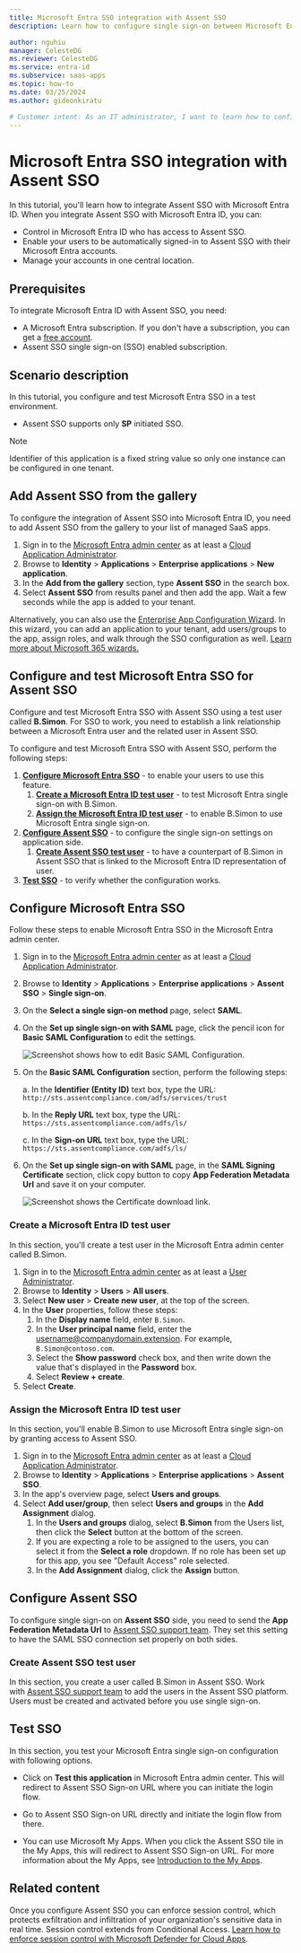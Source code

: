 ```yaml
---
title: Microsoft Entra SSO integration with Assent SSO
description: Learn how to configure single sign-on between Microsoft Entra ID and Assent SSO.

author: nguhiu
manager: CelesteDG
ms.reviewer: CelesteDG
ms.service: entra-id
ms.subservice: saas-apps
ms.topic: how-to
ms.date: 03/25/2024
ms.author: gideonkiratu

# Customer intent: As an IT administrator, I want to learn how to configure single sign-on between Microsoft Entra ID and Assent SSO so that I can control who has access to Assent SSO, enable automatic sign-in with Microsoft Entra accounts, and manage my accounts in one central location.
---
```


# Microsoft Entra SSO integration with Assent SSO

In this tutorial, you'll learn how to integrate Assent SSO with Microsoft Entra ID. When you integrate Assent SSO with Microsoft Entra ID, you can:

* Control in Microsoft Entra ID who has access to Assent SSO.
* Enable your users to be automatically signed-in to Assent SSO with their Microsoft Entra accounts.
* Manage your accounts in one central location.

## Prerequisites

To integrate Microsoft Entra ID with Assent SSO, you need:

* A Microsoft Entra subscription. If you don't have a subscription, you can get a [free account](https://azure.microsoft.com/free/).
* Assent SSO single sign-on (SSO) enabled subscription.

## Scenario description

In this tutorial, you configure and test Microsoft Entra SSO in a test environment.

* Assent SSO supports only **SP** initiated SSO.

> [!NOTE]
> Identifier of this application is a fixed string value so only one instance can be configured in one tenant.

## Add Assent SSO from the gallery

To configure the integration of Assent SSO into Microsoft Entra ID, you need to add Assent SSO from the gallery to your list of managed SaaS apps.

1. Sign in to the [Microsoft Entra admin center](https://entra.microsoft.com) as at least a [Cloud Application Administrator](~/identity/role-based-access-control/permissions-reference.md#cloud-application-administrator).
1. Browse to **Identity** > **Applications** > **Enterprise applications** > **New application**.
1. In the **Add from the gallery** section, type **Assent SSO** in the search box.
1. Select **Assent SSO** from results panel and then add the app. Wait a few seconds while the app is added to your tenant.

Alternatively, you can also use the [Enterprise App Configuration Wizard](https://portal.office.com/AdminPortal/home?Q=Docs#/azureadappintegration). In this wizard, you can add an application to your tenant, add users/groups to the app, assign roles, and walk through the SSO configuration as well. [Learn more about Microsoft 365 wizards.](/microsoft-365/admin/misc/azure-ad-setup-guides)

## Configure and test Microsoft Entra SSO for Assent SSO

Configure and test Microsoft Entra SSO with Assent SSO using a test user called **B.Simon**. For SSO to work, you need to establish a link relationship between a Microsoft Entra user and the related user in Assent SSO.

To configure and test Microsoft Entra SSO with Assent SSO, perform the following steps:

1. **[Configure Microsoft Entra SSO](#configure-microsoft-entra-sso)** - to enable your users to use this feature.
    1. **[Create a Microsoft Entra ID test user](#create-a-microsoft-entra-id-test-user)** - to test Microsoft Entra single sign-on with B.Simon.
    1. **[Assign the Microsoft Entra ID test user](#assign-the-microsoft-entra-id-test-user)** - to enable B.Simon to use Microsoft Entra single sign-on.
1. **[Configure Assent SSO](#configure-assent-sso)** - to configure the single sign-on settings on application side.
    1. **[Create Assent SSO test user](#create-assent-sso-test-user)** - to have a counterpart of B.Simon in Assent SSO that is linked to the Microsoft Entra ID representation of user.
1. **[Test SSO](#test-sso)** - to verify whether the configuration works.

## Configure Microsoft Entra SSO

Follow these steps to enable Microsoft Entra SSO in the Microsoft Entra admin center.

1. Sign in to the [Microsoft Entra admin center](https://entra.microsoft.com) as at least a [Cloud Application Administrator](~/identity/role-based-access-control/permissions-reference.md#cloud-application-administrator).
1. Browse to **Identity** > **Applications** > **Enterprise applications** > **Assent SSO** > **Single sign-on**.
1. On the **Select a single sign-on method** page, select **SAML**.
1. On the **Set up single sign-on with SAML** page, click the pencil icon for **Basic SAML Configuration** to edit the settings.

   ![Screenshot shows how to edit Basic SAML Configuration.](common/edit-urls.png "Basic Configuration")

1. On the **Basic SAML Configuration** section, perform the following steps:

    a. In the **Identifier (Entity ID)** text box, type the URL:
    `http://sts.assentcompliance.com/adfs/services/trust`

    b. In the **Reply URL** text box, type the URL:
    `https://sts.assentcompliance.com/adfs/ls/`

	c. In the **Sign-on URL** text box, type the URL:
    `https://sts.assentcompliance.com/adfs/ls/`

1. On the **Set up single sign-on with SAML** page, in the **SAML Signing Certificate** section, click copy button to copy **App Federation Metadata Url** and save it on your computer.

	![Screenshot shows the Certificate download link.](common/copy-metadataurl.png "Certificate")

### Create a Microsoft Entra ID test user

In this section, you'll create a test user in the Microsoft Entra admin center called B.Simon.

1. Sign in to the [Microsoft Entra admin center](https://entra.microsoft.com) as at least a [User Administrator](~/identity/role-based-access-control/permissions-reference.md#user-administrator).
1. Browse to **Identity** > **Users** > **All users**.
1. Select **New user** > **Create new user**, at the top of the screen.
1. In the **User** properties, follow these steps:
   1. In the **Display name** field, enter `B.Simon`.  
   1. In the **User principal name** field, enter the username@companydomain.extension. For example, `B.Simon@contoso.com`.
   1. Select the **Show password** check box, and then write down the value that's displayed in the **Password** box.
   1. Select **Review + create**.
1. Select **Create**.

### Assign the Microsoft Entra ID test user

In this section, you'll enable B.Simon to use Microsoft Entra single sign-on by granting access to Assent SSO.

1. Sign in to the [Microsoft Entra admin center](https://entra.microsoft.com) as at least a [Cloud Application Administrator](~/identity/role-based-access-control/permissions-reference.md#cloud-application-administrator).
1. Browse to **Identity** > **Applications** > **Enterprise applications** > **Assent SSO**.
1. In the app's overview page, select **Users and groups**.
1. Select **Add user/group**, then select **Users and groups** in the **Add Assignment** dialog.
   1. In the **Users and groups** dialog, select **B.Simon** from the Users list, then click the **Select** button at the bottom of the screen.
   1. If you are expecting a role to be assigned to the users, you can select it from the **Select a role** dropdown. If no role has been set up for this app, you see "Default Access" role selected.
   1. In the **Add Assignment** dialog, click the **Assign** button.

## Configure Assent SSO

To configure single sign-on on **Assent SSO** side, you need to send the **App Federation Metadata Url** to [Assent SSO support team](mailto:customersupport@assent.com). They set this setting to have the SAML SSO connection set properly on both sides.

### Create Assent SSO test user

In this section, you create a user called B.Simon in Assent SSO. Work with [Assent SSO support team](mailto:customersupport@assent.com) to add the users in the Assent SSO platform. Users must be created and activated before you use single sign-on.

## Test SSO 

In this section, you test your Microsoft Entra single sign-on configuration with following options.
 
* Click on **Test this application** in Microsoft Entra admin center. This will redirect to Assent SSO Sign-on URL where you can initiate the login flow.
 
* Go to Assent SSO Sign-on URL directly and initiate the login flow from there.
 
* You can use Microsoft My Apps. When you click the Assent SSO tile in the My Apps, this will redirect to Assent SSO Sign-on URL. For more information about the My Apps, see [Introduction to the My Apps](https://support.microsoft.com/account-billing/sign-in-and-start-apps-from-the-my-apps-portal-2f3b1bae-0e5a-4a86-a33e-876fbd2a4510).

## Related content

Once you configure Assent SSO you can enforce session control, which protects exfiltration and infiltration of your organization's sensitive data in real time. Session control extends from Conditional Access. [Learn how to enforce session control with Microsoft Defender for Cloud Apps](/cloud-app-security/proxy-deployment-any-app).
